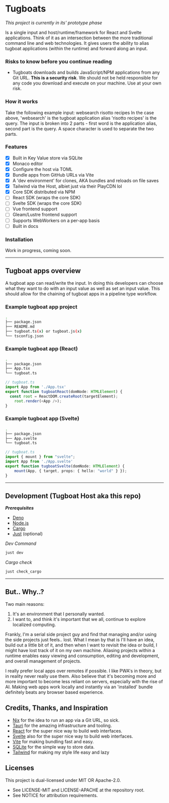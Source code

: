 # Tugboats
_This project is currently in its' prototype phase_

Is a single input and host/runtime/framework for React and Svelte applications. Think of it as an intersection between the more traditional command line and web technologies. It gives users the ability to alias tugboat applications (within the runtime) and forward along an input.

### Risks to know before you continue reading
- Tugboats downloads and builds JavaScript/NPM applications from any Git URL. **This is a security risk**. We should not be held responsible for any code you download and execute on your machine. Use at your own risk.

### How it works
Take the following example input: websearch risotto recipes
In the case above, 'websearch' is the tugboat application alias 'risotto recipes' is the query. The input is broken into 2 parts - first word is the application alias, second part is the query. A space character is used to separate the two parts.

### Features
- [x] Built in Key Value store via SQLite
- [x] Monaco editor
- [x] Configure the host via TOML
- [x] Bundle apps from GitHub URLs via Vite
- [x] A 'dev environment' for clones, AKA bundles and reloads on file saves
- [x] Tailwind via the Host, albiet just via their PlayCDN lol
- [x] Core SDK distributed via NPM
- [ ] React SDK (wraps the core SDK)
- [ ] Svelte SDK (wraps the core SDK)
- [ ] Vue frontend support
- [ ] Gleam/Lustre frontend support
- [ ] Supports WebWorkers on a per-app basis
- [ ] Built in docs

### Installation
Work in progress, coming soon.


---


## Tugboat apps overview

A tugboat app can read/write the input. In doing this developers can choose what they want to do with an input value as well as set an input value. This should allow for the chaining of tugboat apps in a pipeline type workflow.

### Example tugboat app project
```bash
.
├── package.json
├── README.md
├── tugboat.ts(x) or tugboat.js(x)
└── tsconfig.json
```

### Example tugboat app (React)
```bash
.
├── package.json
├── App.tsx
└── tugboat.ts
```
```typescript
// tugboat.ts
import App from './App.tsx'
export function tugboatReact(domNode: HTMLElement) {
  const root = ReactDOM.createRoot(targetElement);
	root.render(<App />);
}
```

### Example tugboat app (Svelte)
```bash
.
├── package.json
├── App.svelte
└── tugboat.ts
```
```typescript
// tugboat.ts
import { mount } from "svelte";
import App from './App.svelte'
export function tugboatSvelte(domNode: HTMLElement) {
    mount(App, { target, props: { hello: "world" } });
}
```

---


## Development (Tugboat Host aka this repo)
***Prerequisites***
- [Deno](https://deno.com/)
- [Node.js](https://nodejs.org)
- [Cargo](https://doc.rust-lang.org/cargo/)
- [Just](https://github.com/casey/just) (optional)

*Dev Command*
```bash
just dev
```
*Cargo check*
```bash
just check_cargo
```


---


## But.. Why..?
Two main reasons:
1. It's an environment that I personally wanted.
2. I want to, and think it's important that we all, continue to explore localized computing.

Frankly, I'm a serial side project guy and find that managing and/or using the side projects just feels.. lost. What I mean by that is I'll have an idea, build out a little bit of it, and then when I want to revisit the idea or build, I might have lost track of it on my own machine. Aliasing projects within a runtime enables easy viewing and consumption, editing and development, and overall management of projects.

I really prefer local apps over remotes if possible. I like PWA's in theory, but in reality never really use them. Also believe that it's becoming more and more important to become less reliant on servers, especially with the rise of AI. Making web apps work locally and instantly via an 'installed' bundle definitely beats any browser based experience.

## Credits, Thanks, and Inspiration
- [Nix](https://nixos.org/) for the idea to run an app via a Git URL, so sick.
- [Tauri](https://tauri.app/) for the amazing infrastructure and tooling.
- [React](https://reactjs.org/) for the super nice way to build web interfaces.
- [Svelte](https://svelte.dev/) also for the super nice way to build web interfaces.
- [Vite](https://vitejs.dev/) for making bundling fast and easy.
- [SQLite](https://www.sqlite.org/) for the simple way to store data.
- [Tailwind](https://tailwindcss.com/) for making my style life easy and lazy

## Licenses

This project is dual-licensed under MIT OR Apache-2.0.
- See LICENSE-MIT and LICENSE-APACHE at the repository root.
- See NOTICE for attribution requirements.

